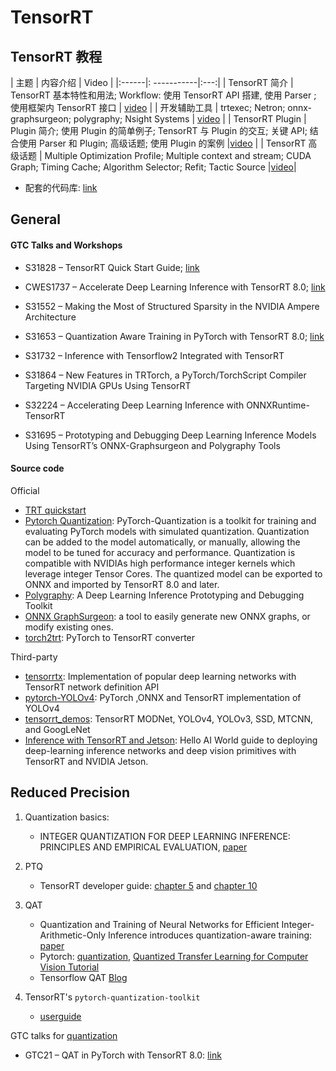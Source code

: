 # TensorRT

## TensorRT 教程

| 主题 | 内容介绍 | Video |
|:------|: -----------|:---:|
| TensorRT 简介 | TensorRT 基本特性和用法; Workflow: 使用 TensorRT API 搭建, 使用 Parser ; 使用框架内 TensorRT 接口  | [video](https://www.bilibili.com/video/BV15Y4y1W73E?share_source=copy_web) |
| 开发辅助工具 | trtexec; Netron; onnx-graphsurgeon; polygraphy; Nsight Systems  | [video](https://www.bilibili.com/video/BV19T4y1e7XK?share_source=copy_web) |
| TensorRT Plugin | Plugin 简介; 使用 Plugin 的简单例子; TensorRT 与 Plugin 的交互; 关键 API; 结合使用 Parser 和 Plugin; 高级话题; 使用 Plugin 的案例 |[video](https://www.bilibili.com/video/BV1t34y1s7mo?share_source=copy_web) |
| TensorRT 高级话题 | Multiple Optimization Profile; Multiple context and stream;  CUDA Graph; Timing Cache; Algorithm Selector; Refit; Tactic Source |[video](https://www.bilibili.com/video/BV1s3411H7PW?share_source=copy_web)|

* 配套的代码库: [link](https://github.com/NVIDIA/trt-samples-for-hackathon-cn/tree/master/cookbook)



## General

#### GTC Talks and Workshops

- S31828 – TensorRT Quick Start Guide; [link](https://gtc21.event.nvidia.com/media/TensorRT%20Quick%20Start%20Guide%20%5BS31828%5D/1_8ebzdf11)
- CWES1737 – Accelerate Deep Learning Inference with TensorRT 8.0; [link](https://gtc21.event.nvidia.com/media/Accelerate+Deep+Learning+Inference+with+TensorRT+8.0+%5BS31876%5D/1_rhhv5aiq)

- S31552 – Making the Most of Structured Sparsity in the NVIDIA Ampere Architecture
- S31653 – Quantization Aware Training in PyTorch with TensorRT 8.0; [link](https://gtc21.event.nvidia.com/media/Quantization%20Aware%20Training%20in%20PyTorch%20with%20TensorRT%208.0%20%5BS31653%5D/1_qdvvff64)
 
- S31732 – Inference with Tensorflow2 Integrated with TensorRT
- S31864 – New Features in TRTorch, a PyTorch/TorchScript Compiler Targeting NVIDIA GPUs Using TensorRT
- S32224 – Accelerating Deep Learning Inference with ONNXRuntime-TensorRT
- S31695 – Prototyping and Debugging Deep Learning Inference Models Using TensorRT’s ONNX-Graphsurgeon and Polygraphy Tools




#### Source code

Official 

- [TRT quickstart](https://github.com/NVIDIA/TensorRT/tree/master/quickstart)
- [Pytorch Quantization](https://github.com/NVIDIA/TensorRT/tree/master/tools/pytorch-quantization): PyTorch-Quantization is a toolkit for training and evaluating PyTorch models with simulated quantization. Quantization can be added to the model automatically, or manually, allowing the model to be tuned for accuracy and performance. Quantization is compatible with NVIDIAs high performance integer kernels which leverage integer Tensor Cores. The quantized model can be exported to ONNX and imported by TensorRT 8.0 and later.
- [Polygraphy](https://github.com/NVIDIA/TensorRT/tree/master/tools/Polygraphy): A Deep Learning Inference Prototyping and Debugging Toolkit
- [ONNX GraphSurgeon](https://github.com/NVIDIA/TensorRT/tree/master/tools/onnx-graphsurgeon): a tool to easily generate new ONNX graphs, or modify existing ones.
- [torch2trt](https://github.com/NVIDIA-AI-IOT/torch2trt): PyTorch to TensorRT converter

Third-party  

- [tensorrtx](https://github.com/wang-xinyu/tensorrtx): Implementation of popular deep learning networks with TensorRT network definition API
- [pytorch-YOLOv4](https://github.com/Tianxiaomo/pytorch-YOLOv4): PyTorch ,ONNX and TensorRT implementation of YOLOv4
- [tensorrt_demos](https://github.com/jkjung-avt/tensorrt_demos): TensorRT MODNet, YOLOv4, YOLOv3, SSD, MTCNN, and GoogLeNet
- [Inference with TensorRT and Jetson](https://github.com/dusty-nv/): Hello AI World guide to deploying deep-learning inference networks and deep vision primitives with TensorRT and NVIDIA Jetson.



## Reduced Precision


1. Quantization basics:
    * INTEGER QUANTIZATION FOR DEEP LEARNING INFERENCE: PRINCIPLES AND EMPIRICAL EVALUATION, [paper](https://arxiv.org/pdf/2004.09602.pdf)

1. PTQ
    * TensorRT developer guide: [chapter 5](https://docs.nvidia.com/deeplearning/tensorrt/developer-guide/index.html#mixed_precision) and [chapter 10](https://docs.nvidia.com/deeplearning/tensorrt/developer-guide/index.html#work-with-qat-networks)  
1. QAT
    * Quantization and Training of Neural Networks for Efficient Integer-Arithmetic-Only Inference introduces quantization-aware training: [paper](https://arxiv.org/pdf/1712.05877.pdf)
    * Pytorch: [quantization](https://pytorch.org/docs/stable/quantization.html), [Quantized Transfer Learning for Computer Vision Tutorial](https://pytorch.org/tutorials/intermediate/quantized_transfer_learning_tutorial.html)
    * Tensorflow QAT [Blog](https://www.tensorflow.org/model_optimization/guide/quantization/training)

1. TensorRT's `pytorch-quantization-toolkit`

	* [userguide](https://docs.nvidia.com/deeplearning/tensorrt/pytorch-quantization-toolkit/docs/userguide.html)

GTC talks for [quantization](https://www.nvidia.com/en-us/gtc/on-demand/?search=quantization)
- GTC21 – QAT in PyTorch with TensorRT 8.0: [link](https://gtc21.event.nvidia.com/media/Quantization%20Aware%20Training%20in%20PyTorch%20with%20TensorRT%208.0%20%5BS31653%5D/1_qdvvff64)
